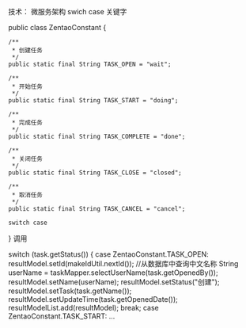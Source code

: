 技术：
    微服务架构
    swich case
    关键字
 
 public class ZentaoConstant {

    /**
     * 创建任务
     */
    public static final String TASK_OPEN = "wait";

    /**
     * 开始任务
     */
    public static final String TASK_START = "doing";

    /**
     * 完成任务
     */
    public static final String TASK_COMPLETE = "done";

    /**
     * 关闭任务
     */
    public static final String TASK_CLOSE = "closed";

    /**
     * 取消任务
     */
    public static final String TASK_CANCEL = "cancel";

    switch case
}
调用

  switch (task.getStatus()) {
                case ZentaoConstant.TASK_OPEN:
                    resultModel.setId(makeIdUtil.nextId());
                    //从数据库中查询中文名称
                    String userName = taskMapper.selectUserName(task.getOpenedBy());
                    resultModel.setName(userName);
                    resultModel.setStatus("创建");
                    resultModel.setTask(task.getName());
                    resultModel.setUpdateTime(task.getOpenedDate());
                    resultModelList.add(resultModel);
                    break;
                case ZentaoConstant.TASK_START:
                ...
